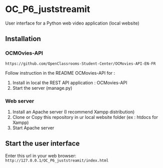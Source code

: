 # OC_P6_juststreamit

User interface for a Python web video application (local website)

## Installation

### OCMOvies-API

`https://github.com/OpenClassrooms-Student-Center/OCMovies-API-EN-FR`

Follow instruction in the README OCMovies-API for :
1. Install in local the REST API application : OCMovies-API
2. Start the server (manage.py)

### Web server

1. Install an Apache server (I recommend Xampp distribution)
2. Clone or Copy this repository in ur local website folder (ex : htdocs for Xampp)
3. Start Apache server

## Start the user interface

Enter this url in your web browser: `http://127.0.0.1/OC_P6_juststreamit/index.html`